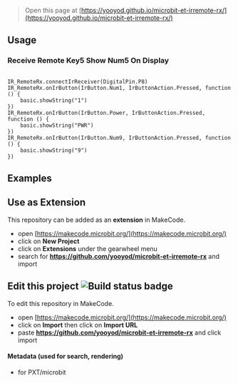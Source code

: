 
> Open this page at [https://yooyod.github.io/microbit-et-irremote-rx/](https://yooyod.github.io/microbit-et-irremote-rx/)


## Usage

### Receive Remote Key5 Show Num5  On Display

```blocks

IR_RemoteRx.connectIrReceiver(DigitalPin.P8)
IR_RemoteRx.onIrButton(IrButton.Num1, IrButtonAction.Pressed, function () {
    basic.showString("1")
})
IR_RemoteRx.onIrButton(IrButton.Power, IrButtonAction.Pressed, function () {
    basic.showString("PWR")
})
IR_RemoteRx.onIrButton(IrButton.Num9, IrButtonAction.Pressed, function () {
    basic.showString("9")
})

```
## Examples

## Use as Extension

This repository can be added as an **extension** in MakeCode.

* open [https://makecode.microbit.org/](https://makecode.microbit.org/)
* click on **New Project**
* click on **Extensions** under the gearwheel menu
* search for **https://github.com/yooyod/microbit-et-irremote-rx** and import

## Edit this project ![Build status badge](https://github.com/yooyod/microbit-et-irremote-rx/workflows/MakeCode/badge.svg)

To edit this repository in MakeCode.

* open [https://makecode.microbit.org/](https://makecode.microbit.org/)
* click on **Import** then click on **Import URL**
* paste **https://github.com/yooyod/microbit-et-irremote-rx** and click import

#### Metadata (used for search, rendering)

* for PXT/microbit
<script src="https://makecode.com/gh-pages-embed.js"></script><script>makeCodeRender("{{ site.makecode.home_url }}", "{{ site.github.owner_name }}/{{ site.github.repository_name }}");</script>
